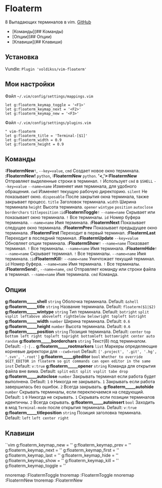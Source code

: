 # Floaterm
8 Выпадающих терминалов в vim.
[GitHub](https://github.com/voldikss/vim-floaterm)

- [Команды](## Команды)
- [Опции](## Опции)
- [Клавиши](## Клавиши)
 
## Установка
Vundle: `Plugin 'voldikss/vim-floaterm'`

## Мои настройки
Файл `~/.vim/config/settings/mappings.vim`
```vim
let g:floaterm_keymap_toggle = '<F1>'
let g:floaterm_keymap_next = '<F2>'
let g:floaterm_keymap_new = '<F3>'
```
Файл `~/.vim/config/settings/plugins.vim`
```vim
" vim-floaterm
let g:floaterm_title = 'Terminal-[$1]'
let g:floaterm_width = 0.9
let g:floaterm_height = 0.9
```

## Команды
__:FloatermNew__`!`, `--key=value`, `cmd`
  Создает новое окно терминала.
  __:FloatermNew!__ `python`, __:FloatermNew__ `python`.
  __'<,'>:FloatermNew__ Отправляет выделенные строки в терминал.
  `!` Использует `cmd` в `$SHELL`
  `--key=value`
    `--name=name` Изменяет имя терминала, для удобного обращения.
    `cwd` Изменяет текущую рабочую директорию.
    `silent` Не показывает окно.
    `disposable` После закрытия окна терминала, также закрывает процесс.
    `title` Заголовок терминала.
    `width` Ширина терминала
    `height` Высота терминала.
    `opener`
    `wintype`
    `position`
    `autoclose`
    `borderchars`
    `titleposition`
__:__`id`__FloatermToggle__`!` `--name=name`
  Скрывает или показывает окно терминала.
  `!` Все терминалы.
  `id` Номер буфера терминала.
  `--name=name` Имя терминала.
__:FloatermNext__
  Показывает следущее окно терминала.
__:FloatermPrev__
  Показывает предыдущее окно терминала.
__:FloatermFirst__
  Переходит в первый терминал.
__:FloatermLast__
  Переходит в последний терминал.
__:FloatermUpdate__ `--key=value`
  Обновляет опции терминала.
__:FloatermShow__`!` `--name=name`
  Показвает терминал.
  `!` Все терминалы.
  `--name=name` Имя терминала.
__:FloatermHide__`!` `--name=name`
  Скрывает терминал.
  `!` Все терминалы.
  `--name=name` Имя терминала.
__:__`id`__FloatermKill__`!` `--name=name`
  Уничтожает текущий терминал.
  `id` Номер буфера.
  `--name=name` Имя терминала.
  `!` Все терминалы.
__:FloatermSend__`!`, `--name=name`, `cmd`
  Отправляет команду или строки файла в терминал.
  `--name=name` Имя терминала.
  `cmd` Команда.

## Опции
__g:floaterm_____shell__ `string`
  Оболочка терминала.
  Default: `&shell`
__g:floaterm_____title__ `string`
  Название терминала.
  Default: `floaterm($1|$2)`
__g:floaterm_____wintype__ `string`
  Тип терминала.
  Default: `botright`
  `split vsplit leftabove aboveleft rightbelow belowright topleft botright`
__g:floaterm_____width__ `number`
  Ширина терминала.
  Default: `0.6`
__g:floaterm_____height__ `number`
  Высота терминала.
  Default: `0.6`
__g:floaterm_____position__ `string`
  Позиция терминала.
  Default: `center`
  `top bottom left right topleft topright bottomleft bottomright center auto random`
__g:floaterm_____borderchars__ `string`
  Текст(8) под терминалом.
  Default: `-|-|..`
__g:floaterm_____rootmarkers__ `list`
  Маркеры определяющие корневые директори для `--cwd=root`
  Default: `['.project', '.git', '.hg', '.svn', '.root']`
__g:floaterm_____giteditor__ `bool`
  `Whether to override $GIT_EDITOR in floaterm so git commands can open editor in the same inst`
  Default: `v:true`
__g:floaterm_____opener__ `string`
  Команда для открытия файла вне вима.
  Default: `split`
  `edit split vsplit tabe drop`
__g:floaterm_____autoclose__ `number`
  Закрывать терминал если работа будет выполнена.
  Default: `1`
  `0` Никогда не закрывать.
  `1` Закрывать если работа завершилась без ошибок.
  `2` Всегда закрывать.
__g:floaterm_____autohide__ `number`
  Скрывать терминалы, если переключаемся на следующий.
  Default: `1`
  `0` Никогда не скрывать.
  `1` Скрывать если позиции терминалов идентичны.
  `2` Всегда скрывать.
__g:floaterm_____autoinsert__ `bool`
  Заходить в мод `Terminal-mode` после открытия терминала.
  Default: `v:true`
__g:floaterm_____titleposition__ `string`
  Позиция заголовка терминала.
  Default: `left`
  `left center right`

## Клавиши
``vim
g:floaterm_keymap_new = ''
g:floaterm_keymap_prev = ''
g:floaterm_keymap_next = ''
g:floaterm_keymap_first = ''
g:floaterm_keymap_last = ''
g:floaterm_keymap_hide = ''
g:floaterm_keymap_show = ''
g:floaterm_keymap_kill = ''
g:floaterm_keymap_toggle = ''

nnoremap <silent> <F1> :FloatermToggle<CR>
tnoremap <silent> <F1> :FloatermToggle<CR>
nnoremap <silent> <F2> :FloatermNew<CR>
tnoremap <silent> <F2> :FloatermNew<CR>
```
